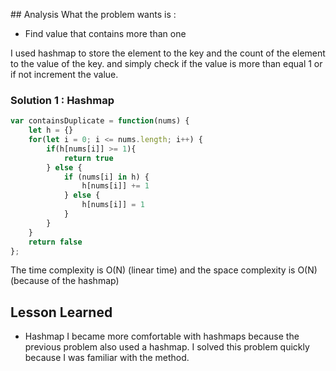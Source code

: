 ​## Analysis
What the problem wants is :
- Find value that contains more than one

I used hashmap to store the element to the key and the count of the element to the value of the key. and simply check if the value is more than equal 1 or if not increment the value.

### Solution 1 : Hashmap
```js
var containsDuplicate = function(nums) {
    let h = {}
    for(let i = 0; i <= nums.length; i++) {
        if(h[nums[i]] >= 1){
            return true
        } else {
            if (nums[i] in h) {
                h[nums[i]] += 1 
            } else {
                h[nums[i]] = 1                
            }
        }
    }
    return false
};
```

The time complexity is O(N) (linear time) and the space complexity is O(N) (because of the hashmap)

## Lesson Learned

- Hashmap
I became more comfortable with hashmaps because the previous problem also used a hashmap. I solved this problem quickly because I was familiar with the method.